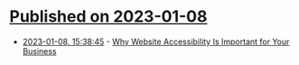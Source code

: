 # [Published on 2023-01-08](index.md)

* [2023-01-08, 15:38:45](https://news.ycombinator.com/item?id=34299957) - [Why Website Accessibility Is Important for Your Business](https://www.fractalmax.agency/post/why-website-accessibility-is-important-for-your-business)
